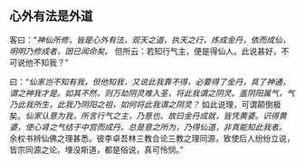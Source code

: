 ## 心外有法是外道

客曰：“*神仙所修，皆是心外有法，观天之道，执天之行，炼成金丹，依而成仙，明明乃修成者，固已闻命矣。* 但所云：若知行气主，便是得仙人。此说甚好，不可说他不知我？”

曰：“*仙家岂不知有我，但他知我，又说此我靠不得，必要得了金丹，具了神通，谓之神我才是。如其不然，则万劫阴灵难入圣，将此我谓之阴灵。盖阴阳属气，气乃此我所生，此我乃阴阳之祖，如何将此我谓之阴灵？* 如此说理，可谓颠倒极矣。*仙家认意为我，所言行气之主，乃意也。故曰金丹成就，皆凭黄婆。识得黄婆，使心肾之气结于中宫而成丹。总是意之所为，乃得仙道，非真能知此我者。* 余权书辨仙佛之理甚悉。彼李卓吾林三教合论三教之理同源，致使后人纷纷立说，皆宗同源之论，埋没斯道，都是俗说，真可怜悯。”
